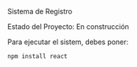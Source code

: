 <h>Sistema de Registro</h1>

Estado del Proyecto: En construcción

Para ejecutar el sistem, debes poner:

    npm install react
